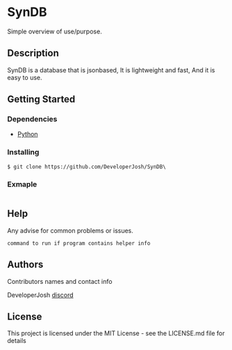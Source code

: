 # SynDB

Simple overview of use/purpose.

## Description

SynDB is a database that is jsonbased, It is lightweight and fast, And it is easy to use.

## Getting Started

### Dependencies

* [Python](https://www.python.org/downloads/)
### Installing

```git
$ git clone https://github.com/DeveloperJosh/SynDB\
```

### Exmaple

```python

```

## Help

Any advise for common problems or issues.
```
command to run if program contains helper info
```

## Authors

Contributors names and contact info

DeveloperJosh
[discord](https://discord.gg/321750582912221184)

## License

This project is licensed under the MIT License - see the LICENSE.md file for details